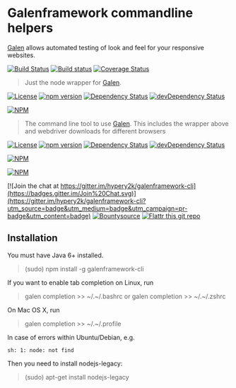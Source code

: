 # Galenframework commandline helpers

[Galen](http://galenframework.com) allows automated testing of look and feel for your responsive websites.

[![Build Status](https://travis-ci.org/hypery2k/galenframework-cli.svg?branch=master)](https://travis-ci.org/hypery2k/galenframework-cli) [![Build status](https://ci.appveyor.com/api/projects/status/fbwy88pc9ia6429w/branch/master?svg=true)](https://ci.appveyor.com/project/hypery2k/galenframework-cli/branch/master) [![Coverage Status](https://coveralls.io/repos/hypery2k/galenframework-cli/badge.svg?branch=master&service=github)](https://coveralls.io/github/hypery2k/galenframework-cli?branch=master)

> Just the node wrapper for [Galen](http://galenframework.com).

[![License](https://img.shields.io/github/license/mashape/apistatus.svg)](LICENSE) [![npm version](https://badge.fury.io/js/galenframework.svg)](http://badge.fury.io/js/galenframework) [![Dependency Status](https://david-dm.org/hypery2k/galenframework.svg)](https://david-dm.org/hypery2k/galenframework) [![devDependency Status](https://david-dm.org/hypery2k/galenframework/dev-status.svg)](https://david-dm.org/hypery2k/galenframework#info=devDependencies)

[![NPM](https://nodei.co/npm/galenframework.png?downloads=true&downloadRank=true&stars=true)](https://nodei.co/npm/galenframework/)

> The command line tool to use [Galen](http://galenframework.com). This includes the wrapper above and webdriver downloads for different browsers

[![License](https://img.shields.io/github/license/mashape/apistatus.svg)](LICENSE) [![npm version](https://badge.fury.io/js/galenframework-cli.svg)](http://badge.fury.io/js/galenframework-cli) [![Dependency Status](https://david-dm.org/hypery2k/galenframework-cli.svg)](https://david-dm.org/hypery2k/galenframework-cli) [![devDependency Status](https://david-dm.org/hypery2k/galenframework-cli/dev-status.svg)](https://david-dm.org/hypery2k/galenframework-cli#info=devDependencies)

[![NPM](https://nodei.co/npm/galenframework-cli.png?downloads=true&downloadRank=true&stars=true)](https://nodei.co/npm/galenframework-cli/)


[![NPM](https://nodei.co/npm-dl/galenframework-cli.png)](https://nodei.co/npm/galenframework-cli/)

[![Join the chat at https://gitter.im/hypery2k/galenframework-cli](https://badges.gitter.im/Join%20Chat.svg)](https://gitter.im/hypery2k/galenframework-cli?utm_source=badge&utm_medium=badge&utm_campaign=pr-badge&utm_content=badge) [![Bountysource](https://www.bountysource.com/badge/tracker?tracker_id=15642797)](https://www.bountysource.com/trackers/15642797-hypery2k-galenframework-cli?utm_source=15642797&utm_medium=shield&utm_campaign=TRACKER_BADGE) [![Flattr this git repo](http://api.flattr.com/button/flattr-badge-large.png)](https://flattr.com/submit/auto?user_id=mreinhardt&url=https://github.com/hypery2k/galenframework-cli&title=badges&language=&tags=github&category=software)

## Installation

You must have Java 6+ installed.

> (sudo) npm install -g galenframework-cli

If you want to enable tab completion on Linux, run

> galen completion >> ~/.~/.bashrc
or
> galen completion >> ~/.~/.zshrc

On Mac OS X, run
> galen completion >> ~/.~/.profile

In case of errors within Ubuntu/Debian, e.g.
```
sh: 1: node: not find
```

Then you need to install  nodejs-legacy:
> (sudo) apt-get install nodejs-legacy
